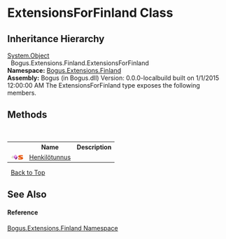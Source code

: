 # ExtensionsForFinland Class
 


## Inheritance Hierarchy
<a href="http://msdn2.microsoft.com/en-us/library/e5kfa45b" target="_blank">System.Object</a><br />&nbsp;&nbsp;Bogus.Extensions.Finland.ExtensionsForFinland<br />
**Namespace:**&nbsp;<a href="N_Bogus_Extensions_Finland">Bogus.Extensions.Finland</a><br />**Assembly:**&nbsp;Bogus (in Bogus.dll) Version: 0.0.0-localbuild built on 1/1/2015 12:00:00 AM
The ExtensionsForFinland type exposes the following members.


## Methods
&nbsp;<table><tr><th></th><th>Name</th><th>Description</th></tr><tr><td>![Public method](media/pubmethod.gif "Public method")![Static member](media/static.gif "Static member")</td><td><a href="M_Bogus_Extensions_Finland_ExtensionsForFinland_Henkilötunnus">Henkilötunnus</a></td><td /></tr></table>&nbsp;
<a href="#extensionsforfinland-class">Back to Top</a>

## See Also


#### Reference
<a href="N_Bogus_Extensions_Finland">Bogus.Extensions.Finland Namespace</a><br />